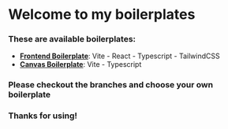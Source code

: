 # Welcome to my boilerplates

### These are available boilerplates:

- [**Frontend Boilerplate**](https://github.com/yuran1811/boilerplates/tree/frontend-boilerplate): Vite - React - Typescript - TailwindCSS
- [**Canvas Boilerplate**](https://github.com/yuran1811/boilerplates/tree/canvas-boilerplate): Vite - Typescript

### Please checkout the branches and choose your own boilerplate

### Thanks for using!
